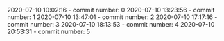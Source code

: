2020-07-10 10:02:16 - commit number: 0
2020-07-10 13:23:56 - commit number: 1
2020-07-10 13:47:01 - commit number: 2
2020-07-10 17:17:16 - commit number: 3
2020-07-10 18:13:53 - commit number: 4
2020-07-10 20:53:31 - commit number: 5
